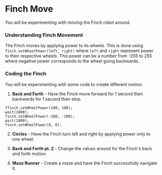# Finch Move

You will be experimenting with moving the Finch robot around.  

### Understanding Finch Movement
The Finch moves by applying power to its wheels.  This is done using `finch.setWheelPower(left, right)` where `left` and `right` represent power to their respective wheels.  This power can be a number from -255 to 255 where negative power corresponds to the wheel going backwards.

### Coding the Finch
You will be experimenting with some code to create different motion.

1. **Back and Forth** - Have the Finch move forward for 1 second then backwards for 1 second then stop.

```
ffinch.setWheelPower(100, 100);
wait(1000);
finch.setWheelPower(-100, -100);
wait(1000);
finch.setWheelPower(0, 0);
```

2. **Circles** - Have the Finch turn left and right by applying power only to one wheel.

3. **Back and Forth pt. 2** - Change the values around for the Finch's back and forth motion.

3. **Maze Runner** - Create a maze and have the Finch successfully navigate it.
